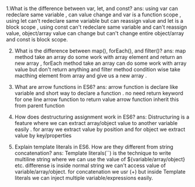 1.What is the difference between var, let, and const?
  ans: using var  can redeclare same variable , can value change and var is a function scope ,
      using let  can't redeclare same variable but can reassign value and let is a block scope ,
      using const  can't redeclare same variable and can't reassign value,
      object/array value can change but can't change entire object/array and const is block scope.

2. What is the difference between map(), forEach(), and filter()?
   ans: map method take an array do some work with array element and  return an new  array  ,
   forEach method take an array can do some work with array value but don't return anything
    and filter method condition wise take macthing element from array and give us a new array .

4. What are arrow functions in ES6?
   ans: arrow function is declare like variable and short way to declare a function .
   no need return keyword for one line arrow function to return value
   arrow function inherit this from parent function

   
6. How does destructuring assignment work in ES6?
   ans: Distructuring is a feature where we can extract array/object value to another variable easily .
    for array we extract value by position and for object we extract value by key/properties

7. Explain template literals in ES6. How are they different from string concatenation?
   ans: Template literals(``) is the technique to write multiline string where we can use the value of ${variable/array/object}  etc.
   differense is inside normal string we can't access value of variable/array/object.
   for concatenation we usr (+) but inside Template literals we can inject multiple variable/expressions easily.

